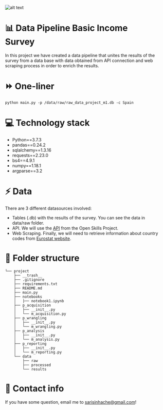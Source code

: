 ![alt text](https://images.pexels.com/photos/3943746/pexels-photo-3943746.jpeg?auto=compress&cs=tinysrgb&dpr=3&h=750&w=1260)

# :bar_chart: Data Pipeline Basic Income Survey
In this project we have created a data pipeline that unites the results of the survey from a data base with data obtained from API connection and web scraping process in order to enrich the results. 

# :fast_forward: One-liner
```
python main.py -p /data/raw/raw_data_project_m1.db -c Spain
```
# :computer: Technology stack
- Python==3.7.3
- pandas==0.24.2
- sqlalchemy==1.3.16
- requests==2.23.0
- bs4==4.9.1
- numpy==1.18.1
- argparse==3.2

# :zap: Data
There are 3 different datasources involved:
- Tables (.db) with the results of the survey. You can see the data in data/raw folder.
- API. We will use the [API](http://dataatwork.org/data/) from the Open Skills Project.
- Web Scraping. Finally, we will need to retrieve information about country codes from [Eurostat website](https://ec.europa.eu/eurostat/statistics-explained/index.php/Glossary:Country_codes).


# :file_folder: Folder structure
```
└── project
    ├── __trash__
    ├── .gitignore
    ├── requirements.txt
    ├── README.md
    ├── main.py
    ├── notebooks
    │   ├── notebook1.ipynb
    ├── p_acquisition
    │   ├── __init__.py
    │   └── m_acquisition.py
    ├── p_wrangling
    │   ├── __init__.py
    │   └── m_wrangling.py
    ├── p_analysis
    │   ├── __init__.py
    │   └── m_analysis.py
    ├── p_reporting
    │   ├── __init__.py
    │   └── m_reporting.py
    └── data
        ├── raw
        ├── processed
        └── results
```

# :incoming_envelope: Contact info
If you have some question, email me to sarisinhache@gmail.com!

